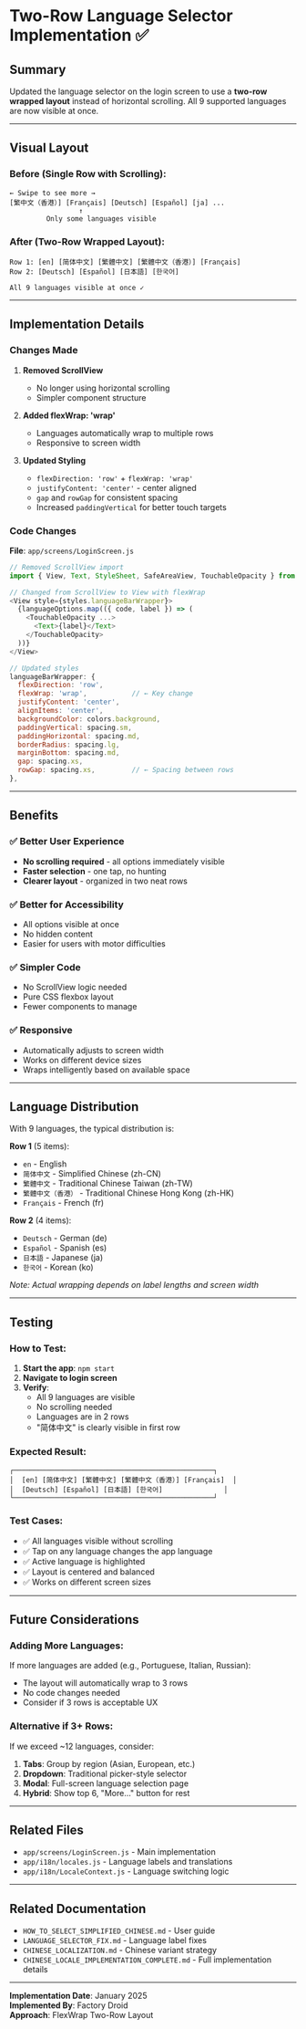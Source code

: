 # Two-Row Language Selector Implementation ✅

## Summary

Updated the language selector on the login screen to use a **two-row wrapped layout** instead of horizontal scrolling. All 9 supported languages are now visible at once.

---

## Visual Layout

### Before (Single Row with Scrolling):
```
← Swipe to see more →
[繁中文（香港）] [Français] [Deutsch] [Español] [ja] ...
                 ↑
         Only some languages visible
```

### After (Two-Row Wrapped Layout):
```
Row 1: [en] [简体中文] [繁體中文] [繁體中文（香港）] [Français]
Row 2: [Deutsch] [Español] [日本語] [한국어]

All 9 languages visible at once ✓
```

---

## Implementation Details

### Changes Made

1. **Removed ScrollView**
   - No longer using horizontal scrolling
   - Simpler component structure

2. **Added flexWrap: 'wrap'**
   - Languages automatically wrap to multiple rows
   - Responsive to screen width

3. **Updated Styling**
   - `flexDirection: 'row'` + `flexWrap: 'wrap'`
   - `justifyContent: 'center'` - center aligned
   - `gap` and `rowGap` for consistent spacing
   - Increased `paddingVertical` for better touch targets

### Code Changes

**File**: `app/screens/LoginScreen.js`

```javascript
// Removed ScrollView import
import { View, Text, StyleSheet, SafeAreaView, TouchableOpacity } from 'react-native';

// Changed from ScrollView to View with flexWrap
<View style={styles.languageBarWrapper}>
  {languageOptions.map(({ code, label }) => (
    <TouchableOpacity ...>
      <Text>{label}</Text>
    </TouchableOpacity>
  ))}
</View>

// Updated styles
languageBarWrapper: {
  flexDirection: 'row',
  flexWrap: 'wrap',           // ← Key change
  justifyContent: 'center',
  alignItems: 'center',
  backgroundColor: colors.background,
  paddingVertical: spacing.sm,
  paddingHorizontal: spacing.md,
  borderRadius: spacing.lg,
  marginBottom: spacing.md,
  gap: spacing.xs,
  rowGap: spacing.xs,         // ← Spacing between rows
},
```

---

## Benefits

### ✅ Better User Experience
- **No scrolling required** - all options immediately visible
- **Faster selection** - one tap, no hunting
- **Clearer layout** - organized in two neat rows

### ✅ Better for Accessibility
- All options visible at once
- No hidden content
- Easier for users with motor difficulties

### ✅ Simpler Code
- No ScrollView logic needed
- Pure CSS flexbox layout
- Fewer components to manage

### ✅ Responsive
- Automatically adjusts to screen width
- Works on different device sizes
- Wraps intelligently based on available space

---

## Language Distribution

With 9 languages, the typical distribution is:

**Row 1** (5 items):
- `en` - English
- `简体中文` - Simplified Chinese (zh-CN)
- `繁體中文` - Traditional Chinese Taiwan (zh-TW)
- `繁體中文（香港）` - Traditional Chinese Hong Kong (zh-HK)
- `Français` - French (fr)

**Row 2** (4 items):
- `Deutsch` - German (de)
- `Español` - Spanish (es)
- `日本語` - Japanese (ja)
- `한국어` - Korean (ko)

*Note: Actual wrapping depends on label lengths and screen width*

---

## Testing

### How to Test:

1. **Start the app**: `npm start`
2. **Navigate to login screen**
3. **Verify**:
   - All 9 languages are visible
   - No scrolling needed
   - Languages are in 2 rows
   - "简体中文" is clearly visible in first row

### Expected Result:

```
┌─────────────────────────────────────────────────┐
│  [en] [简体中文] [繁體中文] [繁體中文（香港）] [Français]  │
│  [Deutsch] [Español] [日本語] [한국어]               │
└─────────────────────────────────────────────────┘
```

### Test Cases:

- ✅ All languages visible without scrolling
- ✅ Tap on any language changes the app language
- ✅ Active language is highlighted
- ✅ Layout is centered and balanced
- ✅ Works on different screen sizes

---

## Future Considerations

### Adding More Languages:

If more languages are added (e.g., Portuguese, Italian, Russian):
- The layout will automatically wrap to 3 rows
- No code changes needed
- Consider if 3 rows is acceptable UX

### Alternative if 3+ Rows:

If we exceed ~12 languages, consider:
1. **Tabs**: Group by region (Asian, European, etc.)
2. **Dropdown**: Traditional picker-style selector
3. **Modal**: Full-screen language selection page
4. **Hybrid**: Show top 6, "More..." button for rest

---

## Related Files

- `app/screens/LoginScreen.js` - Main implementation
- `app/i18n/locales.js` - Language labels and translations
- `app/i18n/LocaleContext.js` - Language switching logic

---

## Related Documentation

- `HOW_TO_SELECT_SIMPLIFIED_CHINESE.md` - User guide
- `LANGUAGE_SELECTOR_FIX.md` - Language label fixes
- `CHINESE_LOCALIZATION.md` - Chinese variant strategy
- `CHINESE_LOCALE_IMPLEMENTATION_COMPLETE.md` - Full implementation details

---

**Implementation Date**: January 2025  
**Implemented By**: Factory Droid  
**Approach**: FlexWrap Two-Row Layout
